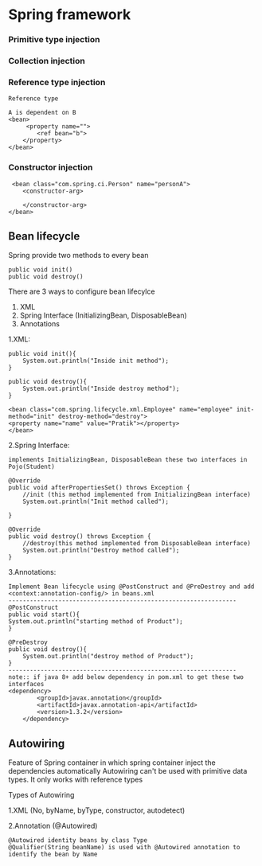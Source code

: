 # Spring framework

### Primitive type injection

### Collection injection

### Reference type injection

    Reference type

    A is dependent on B
    <bean>
         <property name="">
            <ref bean="b">
        </property>
    </bean>

### Constructor injection

     <bean class="com.spring.ci.Person" name="personA">
        <constructor-arg>
            
        </constructor-arg>
    </bean>

## Bean lifecycle

Spring provide two methods to every bean

    public void init()
    public void destroy()

There are 3 ways to configure bean lifecylce

1. XML
2. Spring Interface (InitializingBean, DisposableBean)
3. Annotations

1.XML:

    public void init(){
        System.out.println("Inside init method");
    }

    public void destroy(){
        System.out.println("Inside destroy method");
    }

    <bean class="com.spring.lifecycle.xml.Employee" name="employee" init-method="init" destroy-method="destroy">
    <property name="name" value="Pratik"></property>
    </bean>

2.Spring Interface:

    implements InitializingBean, DisposableBean these two interfaces in Pojo(Student)
    
    @Override
    public void afterPropertiesSet() throws Exception {
        //init (this method implemented from InitializingBean interface)
        System.out.println("Init method called");

    }

    @Override
    public void destroy() throws Exception {
        //destroy(this method implemented from DisposableBean interface)
        System.out.println("Destroy method called");
    }

3.Annotations:

    Implement Bean lifecycle using @PostConstruct and @PreDestroy and add  <context:annotation-config/> in beans.xml
    ----------------------------------------------------------------
    @PostConstruct
    public void start(){
    System.out.println("starting method of Product");
    }

    @PreDestroy
    public void destroy(){
        System.out.println("destroy method of Product");
    }
    ----------------------------------------------------------------
    note:: if java 8+ add below dependency in pom.xml to get these two interfaces
    <dependency>
            <groupId>javax.annotation</groupId>
            <artifactId>javax.annotation-api</artifactId>
            <version>1.3.2</version>
        </dependency>



## Autowiring
Feature of Spring container in which spring container inject the dependencies automatically
Autowiring can't be used with primitive data types. It only works with reference types

Types of Autowiring

1.XML (No, byName, byType, constructor, autodetect)

2.Annotation (@Autowired)

    @Autowired identity beans by class Type
    @Qualifier(String beanName) is used with @Autowired annotation to identify the bean by Name